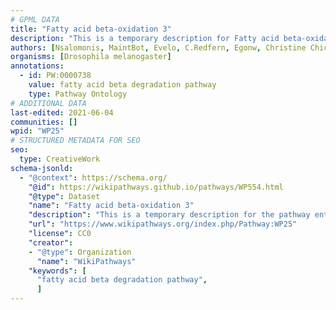 ```yaml
---
# GPML DATA
title: "Fatty acid beta-oxidation 3"
description: "This is a temporary description for Fatty acid beta-oxidation 3"
authors: [Nsalomonis, MaintBot, Evelo, C.Redfern, Egonw, Christine Chichester, Eweitz, Mkutmon]
organisms: [Drosophila melanogaster]
annotations:
  - id: PW:0000738
    value: fatty acid beta degradation pathway
    type: Pathway Ontology
# ADDITIONAL DATA
last-edited: 2021-06-04
communities: []
wpid: "WP25"
# STRUCTURED METADATA FOR SEO
seo:
  type: CreativeWork
schema-jsonld:
  - "@context": https://schema.org/
    "@id": https://wikipathways.github.io/pathways/WP554.html
    "@type": Dataset
    "name": "Fatty acid beta-oxidation 3"
    "description": "This is a temporary description for the pathway entitled: Fatty acid beta-oxidation 3"
    "url": "https://www.wikipathways.org/index.php/Pathway:WP25"
    "license": CC0
    "creator":
    - "@type": Organization
      "name": "WikiPathways"
    "keywords": [
      "fatty acid beta degradation pathway",
      ]
---
```

